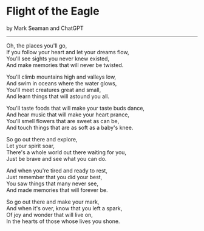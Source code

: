# Flight of the Eagle

by Mark Seaman and ChatGPT

---


Oh, the places you'll go,<br>
If you follow your heart and let your dreams flow,<br>
You'll see sights you never knew existed,<br>
And make memories that will never be twisted.<br>

You'll climb mountains high and valleys low,<br>
And swim in oceans where the water glows,<br>
You'll meet creatures great and small,<br>
And learn things that will astound you all.<br>

You'll taste foods that will make your taste buds dance,<br>
And hear music that will make your heart prance,<br>
You'll smell flowers that are sweet as can be,<br>
And touch things that are as soft as a baby's knee.<br>

So go out there and explore,<br>
Let your spirit soar,<br>
There's a whole world out there waiting for you,<br>
Just be brave and see what you can do.<br>

And when you're tired and ready to rest,<br>
Just remember that you did your best,<br>
You saw things that many never see,<br>
And made memories that will forever be.<br>

So go out there and make your mark,<br>
And when it's over, know that you left a spark,<br>
Of joy and wonder that will live on,<br>
In the hearts of those whose lives you shone.<br>

